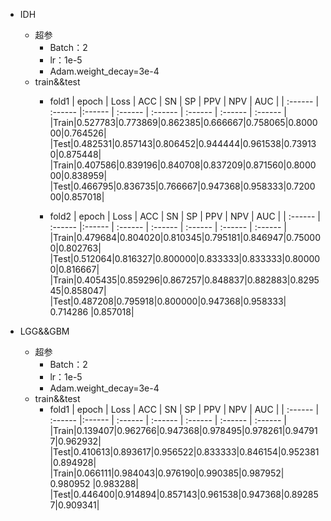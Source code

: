 + IDH
  + 超参
    + Batch：2
    + lr：1e-5
    + Adam.weight_decay=3e-4
  + train&&test
    + fold1 
      | epoch  |  Loss  | ACC  | SN  | SP  | PPV  | NPV  | AUC  |
| :------ | :------ |:------ | :------ | :------ | :------ | :------ | :------ |
|Train|0.527783|0.773869|0.862385|0.666667|0.758065|0.800000|0.764526|
|Test|0.482531|0.857143|0.806452|0.944444|0.961538|0.739130|0.875448|
|Train|0.407586|0.839196|0.840708|0.837209|0.871560|0.800000|0.838959|
|Test|0.466795|0.836735|0.766667|0.947368|0.958333|0.720000|0.857018|

    + fold2 
      | epoch  |  Loss  | ACC  | SN  | SP  | PPV  | NPV  | AUC  |
| :------ | :------ |:------ | :------ | :------ | :------ | :------ | :------ |
|Train|0.479684|0.804020|0.810345|0.795181|0.846947|0.750000|0.802763|
|Test|0.512064|0.816327|0.800000|0.833333|0.833333|0.800000|0.816667|
|Train|0.405435|0.859296|0.867257|0.848837|0.882883|0.829545|0.858047|
|Test|0.487208|0.795918|0.800000|0.947368|0.958333| 0.714286 |0.857018|














+ LGG&&GBM
  + 超参
    + Batch：2
    + lr：1e-5
    + Adam.weight_decay=3e-4
  + train&&test
    + fold1 
      | epoch  |  Loss  | ACC  | SN  | SP  | PPV  | NPV  | AUC  |
| :------ | :------ |:------ | :------ | :------ | :------ | :------ | :------ |
|Train|0.139407|0.962766|0.947368|0.978495|0.978261|0.947917|0.962932|
|Test|0.410613|0.893617|0.956522|0.833333|0.846154|0.952381|0.894928|
|Train|0.066111|0.984043|0.976190|0.990385|0.987952| 0.980952 |0.983288|
|Test|0.446400|0.914894|0.857143|0.961538|0.947368|0.892857|0.909341|

